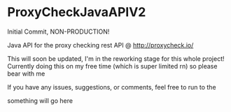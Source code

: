 # ProxyCheckJavaAPIV2
Initial Commit, NON-PRODUCTION!

Java API for the proxy checking rest API @ http://proxycheck.io/

This will soon be updated, I'm in the reworking stage for this whole project! Currently doing this on my free time (which is super limited rn) so please bear with me


If you have any issues, suggestions, or comments, feel free to run to the <ToBeAddedLater>

something will go here

